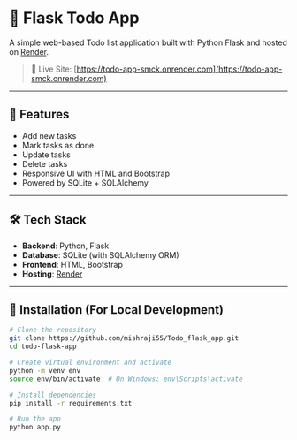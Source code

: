 # 📝 Flask Todo App

A simple web-based Todo list application built with Python Flask and hosted on [Render](https://render.com).

> 🔗 Live Site: [https://todo-app-smck.onrender.com](https://todo-app-smck.onrender.com)

---

## 🚀 Features

- Add new tasks
- Mark tasks as done
- Update tasks
- Delete tasks
- Responsive UI with HTML and Bootstrap
- Powered by SQLite + SQLAlchemy

---

## 🛠️ Tech Stack

- **Backend**: Python, Flask
- **Database**: SQLite (with SQLAlchemy ORM)
- **Frontend**: HTML, Bootstrap
- **Hosting**: [Render](https://render.com)

---

## 🔧 Installation (For Local Development)

```bash
# Clone the repository
git clone https://github.com/mishraji55/Todo_flask_app.git
cd todo-flask-app

# Create virtual environment and activate
python -m venv env
source env/bin/activate  # On Windows: env\Scripts\activate

# Install dependencies
pip install -r requirements.txt

# Run the app
python app.py
